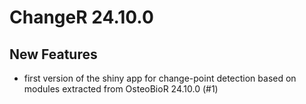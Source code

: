 # ChangeR 24.10.0

## New Features
- first version of the shiny app for change-point detection based on modules extracted from OsteoBioR 24.10.0 (#1)
